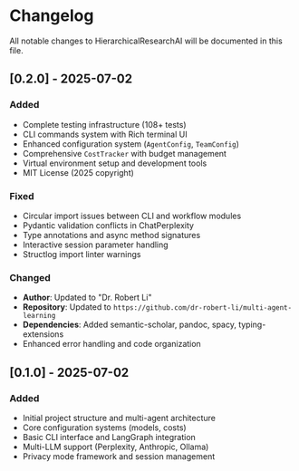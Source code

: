 # Changelog

All notable changes to HierarchicalResearchAI will be documented in this file.

## [0.2.0] - 2025-07-02

### Added
- Complete testing infrastructure (108+ tests)
- CLI commands system with Rich terminal UI
- Enhanced configuration system (`AgentConfig`, `TeamConfig`)
- Comprehensive `CostTracker` with budget management
- Virtual environment setup and development tools
- MIT License (2025 copyright)

### Fixed
- Circular import issues between CLI and workflow modules
- Pydantic validation conflicts in ChatPerplexity
- Type annotations and async method signatures
- Interactive session parameter handling
- Structlog import linter warnings

### Changed
- **Author**: Updated to "Dr. Robert Li"
- **Repository**: Updated to `https://github.com/dr-robert-li/multi-agent-learning`
- **Dependencies**: Added semantic-scholar, pandoc, spacy, typing-extensions
- Enhanced error handling and code organization

## [0.1.0] - 2025-07-02

### Added
- Initial project structure and multi-agent architecture
- Core configuration systems (models, costs)
- Basic CLI interface and LangGraph integration
- Multi-LLM support (Perplexity, Anthropic, Ollama)
- Privacy mode framework and session management